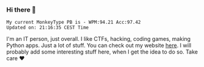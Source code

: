 ### Hi there 👋
<!-- PB START -->
```
My current MonkeyType PB is - WPM:94.21 Acc:97.42
Updated on: 21:16:35 CEST Time
```
<!-- PB END -->
I'm an IT person, just overall. I like CTFs, hacking, coding games, making Python apps. Just a lot of stuff.
You can check out my website [here](https://skill3472.github.io/).
I will probably add some interesting stuff here, when I get the idea to do so. Take care ❤️
